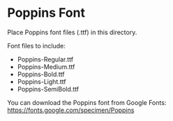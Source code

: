 # Poppins Font

Place Poppins font files (.ttf) in this directory.

Font files to include:
- Poppins-Regular.ttf
- Poppins-Medium.ttf
- Poppins-Bold.ttf
- Poppins-Light.ttf
- Poppins-SemiBold.ttf

You can download the Poppins font from Google Fonts: https://fonts.google.com/specimen/Poppins 